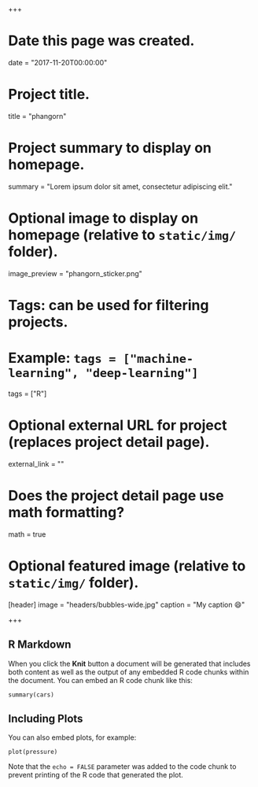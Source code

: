 +++
# Date this page was created.
date = "2017-11-20T00:00:00"

# Project title.
title = "phangorn"

# Project summary to display on homepage.
summary = "Lorem ipsum dolor sit amet, consectetur adipiscing elit."

# Optional image to display on homepage (relative to `static/img/` folder).
image_preview = "phangorn_sticker.png"

# Tags: can be used for filtering projects.
# Example: `tags = ["machine-learning", "deep-learning"]`
tags = ["R"]

# Optional external URL for project (replaces project detail page).
external_link = ""

# Does the project detail page use math formatting?
math = true

# Optional featured image (relative to `static/img/` folder).
[header]
image = "headers/bubbles-wide.jpg"
caption = "My caption :smile:"

+++

## R Markdown

When you click the **Knit** button a document will be generated that includes both content as well as the output of any embedded R code chunks within the document. You can embed an R code chunk like this:

```
summary(cars)
```

## Including Plots

You can also embed plots, for example:

```
plot(pressure)
```

Note that the `echo = FALSE` parameter was added to the code chunk to prevent printing of the R code that generated the plot.
